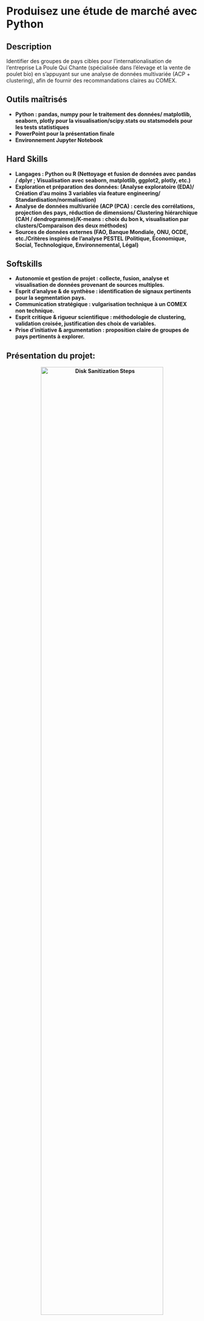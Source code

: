 # Produisez une étude de marché avec Python
<h2>Description</h2>
Identifier des groupes de pays cibles pour l’internationalisation de l’entreprise La Poule Qui Chante (spécialisée dans l’élevage et la vente de poulet bio) en s’appuyant sur une analyse de données multivariée (ACP + clustering), afin de fournir des recommandations claires au COMEX.

<br />


<h2> Outils maîtrisés </h2>

- <b>Python : pandas, numpy pour le traitement des données/ matplotlib, seaborn, plotly pour la visualisation/scipy.stats ou statsmodels pour les tests statistiques 
- <b>PowerPoint pour la présentation finale
- <b>Environnement Jupyter Notebook 


<h2> Hard Skills </h2>

- <b>Langages : Python ou R (Nettoyage et fusion de données avec pandas / dplyr ; Visualisation avec seaborn, matplotlib, ggplot2, plotly, etc.)
- <b>Exploration et préparation des données: (Analyse exploratoire (EDA)/ Création d’au moins 3 variables via feature engineering/ Standardisation/normalisation)
- <b>Analyse de données multivariée (ACP (PCA) : cercle des corrélations, projection des pays, réduction de dimensions/ Clustering hiérarchique (CAH / dendrogramme)/K-means : choix du bon k, visualisation par clusters/Comparaison des deux méthodes)
- <b>Sources de données externes (FAO, Banque Mondiale, ONU, OCDE, etc./Critères inspirés de l’analyse PESTEL (Politique, Économique, Social, Technologique, Environnemental, Légal)

<h2> Softskills </h2>

- <b>Autonomie et gestion de projet : collecte, fusion, analyse et visualisation de données provenant de sources multiples.
- <b>Esprit d’analyse & de synthèse : identification de signaux pertinents pour la segmentation pays.
- <b>Communication stratégique : vulgarisation technique à un COMEX non technique.
- <b>Esprit critique & rigueur scientifique : méthodologie de clustering, validation croisée, justification des choix de variables.
- <b>Prise d’initiative & argumentation : proposition claire de groupes de pays pertinents à explorer.

<h2>Présentation du projet:</h2>

<p align="center">

<img src="https://imgur.com/DU3vrjT.png" height=80% width="80%" alt="Disk Sanitization Steps"/>
<br />
<br />


<p align="center">

<img src="https://imgur.com/wiXfIG4.png" height=80% width="80%" alt="Disk Sanitization Steps"/>
<br />
<br />


<p align="center">

<img src="https://imgur.com/4Lwjk3a.png" height=80% width="80%" alt="Disk Sanitization Steps"/>
<br />
<br />


<p align="center">

<img src="https://imgur.com/7QgNp6E.png" height=80% width="80%" alt="Disk Sanitization Steps"/>
<br />
<br />

<p align="center">

<img src="https://imgur.com/wn95Niu.png" height=80% width="80%" alt="Disk Sanitization Steps"/>
<br />
<br />
<p align="center">
<img src="https://imgur.com/v89lcDE.png" height=80% width="80%" alt="Disk Sanitization Steps"/>
<br />
<br />
<p align="center">
<img src="https://imgur.com/gaz2WOL.png" height=80% width="80%" alt="Disk Sanitization Steps"/>
<br />
<br />






<p align="center">

<img src="https://imgur.com/rxWpkDE.png" height=80% width="80%" alt="Disk Sanitization Steps"/>
<br />
<br />


<p align="center">

<img src="https://imgur.com/pVOlmCU.png" height=80% width="80%" alt="Disk Sanitization Steps"/>
<br />
<br />


<p align="center">

<img src="https://imgur.com/LmITczG.png" height=80% width="80%" alt="Disk Sanitization Steps"/>
<br />
<br />


<p align="center">

<img src="https://imgur.com/e0ioCsA.png" height=80% width="80%" alt="Disk Sanitization Steps"/>
<br />
<br />

<p align="center">

<img src="https://imgur.com/3whWbsk.png" height=80% width="80%" alt="Disk Sanitization Steps"/>
<br />
<br />
<p align="center">
<img src="https://imgur.com/1DeFSg2.png" height=80% width="80%" alt="Disk Sanitization Steps"/>
<br />
<br />
<p align="center">
<img src="https://imgur.com/9nc5y0x.png" height=80% width="80%" alt="Disk Sanitization Steps"/>
<br />
<br />










<p align="center">

<img src="https://imgur.com/9ffZUue.png" height=80% width="80%" alt="Disk Sanitization Steps"/>
<br />
<br />


<p align="center">

<img src="https://imgur.com/UUe5bcg.png" height=80% width="80%" alt="Disk Sanitization Steps"/>
<br />
<br />


<p align="center">

<img src="https://imgur.com/aEbLFKt.png" height=80% width="80%" alt="Disk Sanitization Steps"/>
<br />
<br />


<p align="center">

<img src="https://imgur.com/yKTimTX.png" height=80% width="80%" alt="Disk Sanitization Steps"/>
<br />
<br />

<p align="center">

<img src="https://imgur.com/DnykGuO.png" height=80% width="80%" alt="Disk Sanitization Steps"/>
<br />
<br />
<p align="center">
<img src="https://imgur.com/pzgcaMO.png" height=80% width="80%" alt="Disk Sanitization Steps"/>
<br />
<br />
<p align="center">
<img src="https://imgur.com/CPPqkB0.png" height=80% width="80%" alt="Disk Sanitization Steps"/>
<br />
<br />






<p align="center">

<img src="https://imgur.com/4elfCwO.png" height=80% width="80%" alt="Disk Sanitization Steps"/>
<br />
<br />


<p align="center">

<img src="https://imgur.com/IaydtHF.png" height=80% width="80%" alt="Disk Sanitization Steps"/>
<br />
<br />








<p align="center">

<img src="https://imgur.com/Mb3mk5N.png" height=80% width="80%" alt="Disk Sanitization Steps"/>
<br />
<br />


<p align="center">

<img src="https://imgur.com/Y8L4vg0.png" height=80% width="80%" alt="Disk Sanitization Steps"/>
<br />
<br />

























<img width="105" height="32766" alt="image" src="https://github.com/user-attachments/assets/f569dd07-32bd-49b3-9e3a-4fec8d3bddf3" />
